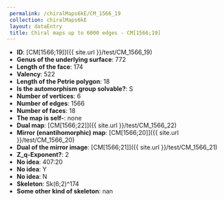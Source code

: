 ```yaml
--- 
 permalink: /chiralMaps6kE/CM_1566_19 
 collection: chiralMaps6kE
 layout: dataEntry
 title: Chiral maps up to 6000 edges - CM[1566;19]
---
```


- **ID**: [CM[1566;19]]({{ site.url }}/test/CM_1566_19)
- **Genus of the underlying surface**: 772
- **Length of the face**: 174
- **Valency**: 522
- **Length of the Petrie polygon**: 18
- **Is the automorphism group solvable?**: S
- **Number of vertices**: 6
- **Number of edges**: 1566
- **Number of faces**: 18
- **The map is self-**: none
- **Dual map**: [CM[1566;22]]({{ site.url }}/test/CM_1566_22)
- **Mirror (enantihomorphic) map**: [CM[1566;20]]({{ site.url }}/test/CM_1566_20)
- **Dual of the mirror image**: [CM[1566;21]]({{ site.url }}/test/CM_1566_21)
- **Z_q-Exponent?**: 2
- **No idea**:  407:20
- **No idea**: Y
- **No idea**: N
- **Skeleton**: Sk(6;2)^174
- **Some other kind of skeleton**: nan
